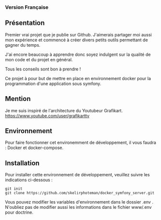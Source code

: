 ### Version Française
## Présentation
Premier vrai projet que je publie sur Github. J'aimerais partager moi aussi mon expérience et commencé à créer divers petits outils permettant de gagner du temps. 

J'ai encore beaucoup à apprendre donc soyez indulgent sur la qualité de mon code et du projet en général.

Tous les conseils sont bon à prendre !

Ce projet à pour but de mettre en place en environnement docker pour la programmation d'une application sous symfony.

## Mention
Je me suis inspiré de l'architecture du Youtubeur Grafikart.
https://www.youtube.com/user/grafikarttv

## Environnement

Pour faire fonctionner cet environemment de développement, il vous faudra :
Docker et docker-compose.

## Installation 
Pour installer cette environnement de développement, veuillez suivre les indications ci-dessous :

```
git init
git clone https://github.com/skelirphoteman/docker_symfony_server.git
```

Vous pouvez modifier les variables d'environnement dans le dossier .env .
N'oubliez pas de modifier aussi les informations dans le fichier www/.env pour doctrine.